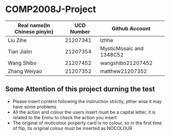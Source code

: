 # COMP2008J-Project
| Real name(In Chinese pinyin)      | UCD Number     | Github Account    |
| -------- | -------- | -------- |
|  Liu Zihe | 21207341 | lzhhe |
| Tian Jialin |21207354 |  MysticMosaic and 1348C52 |
| Wang Shibo | 21207452 | wangshibo21207452 |
|Zhang Weiyao | 21207352 |matthew21207352 |
## Some Attention of this project durning the test
* Please insert content following the instruction strictly, pther wise it may have some problems
* All the action and colour the users insert must be a capital letter, it is related to the Enmu to check the action you insert
* The original of muticolour porperty card is no colour, so in the first time of flip, its original colour must be inserted as NOCOLOUR
